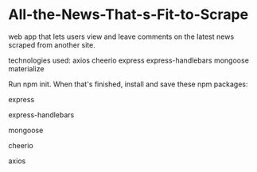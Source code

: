 # All-the-News-That-s-Fit-to-Scrape


web app that lets users view and leave comments on the latest news scraped from another site.

technologies used: axios cheerio express express-handlebars mongoose materialize




Run npm init. When that's finished, install and save these npm packages:

express

express-handlebars

mongoose

cheerio

axios



